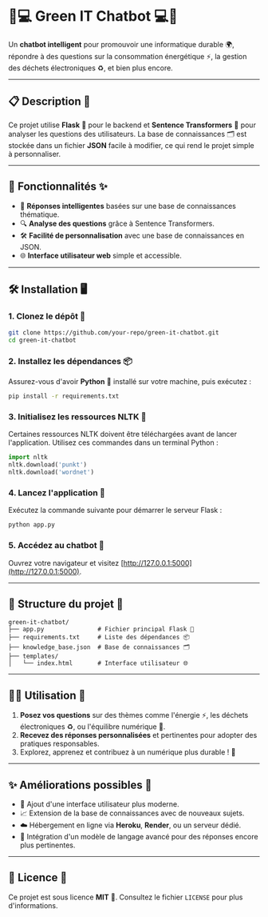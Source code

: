 # 🌱💻 Green IT Chatbot 💻🌱

Un **chatbot intelligent** pour promouvoir une informatique durable 🌍, répondre à des questions sur la consommation énergétique ⚡, la gestion des déchets électroniques ♻️, et bien plus encore.

---

## 📋 Description 📝

Ce projet utilise **Flask** 🐍 pour le backend et **Sentence Transformers** 🧠 pour analyser les questions des utilisateurs. La base de connaissances 🗂️ est stockée dans un fichier **JSON** facile à modifier, ce qui rend le projet simple à personnaliser.

---

## 🚀 Fonctionnalités ✨

- 🤖 **Réponses intelligentes** basées sur une base de connaissances thématique.
- 🔍 **Analyse des questions** grâce à Sentence Transformers.
- 🛠️ **Facilité de personnalisation** avec une base de connaissances en JSON.
- 🌐 **Interface utilisateur web** simple et accessible.

---

## 🛠️ Installation 🖥️

### 1. Clonez le dépôt 🛒
```bash
git clone https://github.com/your-repo/green-it-chatbot.git
cd green-it-chatbot
```

### 2. Installez les dépendances 📦
Assurez-vous d'avoir **Python** 🐍 installé sur votre machine, puis exécutez :

```bash
pip install -r requirements.txt
```

### 3. Initialisez les ressources NLTK 🧩
Certaines ressources NLTK doivent être téléchargées avant de lancer l'application. Utilisez ces commandes dans un terminal Python :
```python
import nltk
nltk.download('punkt')
nltk.download('wordnet')
```

### 4. Lancez l'application 🚦
Exécutez la commande suivante pour démarrer le serveur Flask :
```bash
python app.py
```

### 5. Accédez au chatbot 🌟
Ouvrez votre navigateur et visitez [http://127.0.0.1:5000](http://127.0.0.1:5000).

---

## 📂 Structure du projet 📁

```
green-it-chatbot/
├── app.py               # Fichier principal Flask 🐍
├── requirements.txt     # Liste des dépendances 📦
├── knowledge_base.json  # Base de connaissances 🗂️
├── templates/
│   └── index.html       # Interface utilisateur 🌐
```

---

## 👩‍💻 Utilisation 💬

1. **Posez vos questions** sur des thèmes comme l'énergie ⚡, les déchets électroniques ♻️, ou l'équilibre numérique 🧘.
2. **Recevez des réponses personnalisées** et pertinentes pour adopter des pratiques responsables.
3. Explorez, apprenez et contribuez à un numérique plus durable ! 🌱

---

## ✨ Améliorations possibles 🚀

- 🎨 Ajout d'une interface utilisateur plus moderne.
- 📈 Extension de la base de connaissances avec de nouveaux sujets.
- ☁️ Hébergement en ligne via **Heroku**, **Render**, ou un serveur dédié.
- 🧠 Intégration d'un modèle de langage avancé pour des réponses encore plus pertinentes.

---

## 📜 Licence 📝

Ce projet est sous licence **MIT** 📖. Consultez le fichier `LICENSE` pour plus d'informations.
